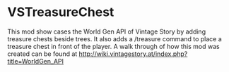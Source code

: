 # VSTreasureChest

This mod show cases the World Gen API of Vintage Story by adding treasure chests beside trees. It also adds a /treasure command to place a treasure chest in front of the player. A walk through of how this mod was created can be found at http://wiki.vintagestory.at/index.php?title=WorldGen_API
